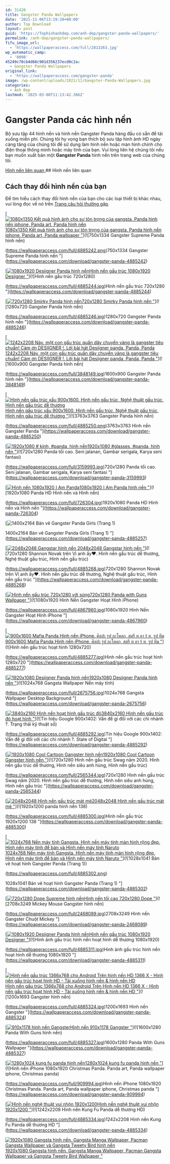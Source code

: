```yaml
---
id: 31420
title: Gangster Panda Wallpapers
date: '2021-11-06T13:19:20+00:00'
author: Top Download
layout: post
guid: 'https://Tophinhanhdep.com/anh-dep/gangster-panda-wallpapers/'
permalink: /anh-dep/gangster-panda-wallpapers/
fifu_image_url:
  - 'https://wallpaperaccess.com/full/2813263.jpg'
wp_automatic_camp:
  - '8098'
45249c70cb4d68c901d356237ecd0c2a:
  - Gangster Panda Wallpapers
original_link:
  - 'https://wallpaperaccess.com/gangster-panda'
image: /wp-content/uploads/2021/11/Gangster-Panda-Wallpapers.jpg
categories:
  - Ảnh Đẹp
lastmod: '2025-03-08T11:13:42.366Z'
---
```

# Gangster Panda các hình nền

Bộ sưu tập 44 hình nền và hình nền Gangster Panda hàng đầu có sẵn để tải xuống miễn phí. Chúng tôi hy vọng bạn thích bộ sưu tập hình ảnh HD ngày càng tăng của chúng tôi để sử dụng làm hình nền hoặc màn hình chính cho điện thoại thông minh hoặc máy tính của bạn. Vui lòng liên hệ chúng tôi nếu bạn muốn xuất bản một **Gangster Panda** hình nền trên trang web của chúng tôi.

[Hình nền liên quan ](#related) ## Hình nền liên quan

## Cách thay đổi hình nền của bạn

Để tìm hiểu cách thay đổi hình nền của bạn cho các loại thiết bị khác nhau, vui lòng đọc về nó trên [Trang câu hỏi thường gặp](https://tophinhanhdep.com/faq/).

  
[[![1080x1350 Kết quả hình ảnh cho sự tôn trọng của gangsta.  Panda hình nền iphone, Panda art, Panda hình nền](https://wallpaperaccess.com/full/2813263.jpg)1080x1350 Kết quả hình ảnh cho sự tôn trọng của gangsta. Panda hình nền iphone, Panda art, Panda wallpaper "](https://wallpaperaccess.com/download/gangster-panda-2813263)](![750x1334 Gangster Supreme Panda hình nền)

(https://wallpaperaccess.com/full/4885242.png)750x1334 Gangster Supreme Panda hình nền "](https://wallpaperaccess.com/download/gangster-panda-4885242)

[[![1080x1920 Desiigner Panda hình nền](https://wallpaperaccess.com/full/4885243.jpg)Hình nền gấu trúc 1080x1920 Desiigner "](https://wallpaperaccess.com/download/gangster-panda-4885243)](![Hình nền gấu trúc 720x1280)

(https://wallpaperaccess.com/full/4885244.jpg)Hình nền gấu trúc 720x1280 "](https://wallpaperaccess.com/download/gangster-panda-4885244)

[[![720x1280 Smirky Panda hình nền](https://wallpaperaccess.com/full/4885245.jpg)720x1280 Smirky Panda hình nền "](https://wallpaperaccess.com/download/gangster-panda-4885245)](![1280x720 Gangster Panda hình nền)

(https://wallpaperaccess.com/full/4885246.jpg)1280x720 Gangster Panda hình nền "](https://wallpaperaccess.com/download/gangster-panda-4885246)

[[![1242x2208 Này, một con gấu trúc quấn dây chuyền vàng là gangster tiêu chuẩn!  Cảm ơn DESIIGNER !.  Lời bài hát Desiigner panda, Panda, Panda](https://wallpaperaccess.com/full/3223209.jpg)1242x2208 Này, một con gấu trúc quấn dây chuyền vàng là gangster tiêu chuẩn! Cảm ơn DESIIGNER !. Lời bài hát Desiigner panda, Panda, Panda "](https://wallpaperaccess.com/download/gangster-panda-3223209)](![1600x900 Gangster Panda hình nền)

(https://wallpaperaccess.com/full/3848149.jpg)1600x900 Gangster Panda hình nền "](https://wallpaperaccess.com/download/gangster-panda-3848149)

[[![Hình nền gấu trúc xấu 900x1600.  Hình nền gấu trúc, Nghệ thuật gấu trúc, Hình nền gấu trúc dễ thương](https://wallpaperaccess.com/full/4643753.jpg)Hình nền gấu trúc xấu 900x1600. Hình nền gấu trúc, Nghệ thuật gấu trúc, Hình nền gấu trúc dễ thương "](https://wallpaperaccess.com/download/gangster-panda-4643753)](![3763x3763 Gangster Panda hình nền)

(https://wallpaperaccess.com/full/4885250.png)3763x3763 Hình nền Gangster Panda "](https://wallpaperaccess.com/download/gangster-panda-4885250)

[[![1920x1080 # kính, #panda, hình nền](https://wallpaperaccess.com/full/2565356.png)1920x1080 #glasses, #panda, hình nền "](https://wallpaperaccess.com/download/gangster-panda-2565356)](![720x1280 Panda tối cao.  Seni jalanan, Gambar serigala, Karya seni fantasi)

(https://wallpaperaccess.com/full/3159993.jpg)720x1280 Panda tối cao. Seni jalanan, Gambar serigala, Karya seni fantasi "](https://wallpaperaccess.com/download/gangster-panda-3159993)

[[![Hình nền 1080x1920 I Am Panda](https://wallpaperaccess.com/full/4885254.jpg)1080x1920 I Am Panda hình nền "](https://wallpaperaccess.com/download/gangster-panda-4885254)](![1920x1080 Panda HD Hình nền và Hình nền)

(https://wallpaperaccess.com/full/726304.jpg)1920x1080 Panda HD Hình nền và Hình nền "](https://wallpaperaccess.com/download/gangster-panda-726304)

[![1400x2164 Bản vẽ Gangster Panda Girls (Trang 1)](https://wallpaperaccess.com/full/4885257.jpg)

1400x2164 Bản vẽ Gangster Panda Girls (Trang 1) "](https://wallpaperaccess.com/download/gangster-panda-4885257)

[[![2048x2048 Gangstar hình nền](https://wallpaperaccess.com/full/4885266.jpg) 2048x2048 Gangstar hình nền "](https://wallpaperaccess.com/download/gangster-panda-4885266)](![720x1280 Shannon Novak trên Vì anh ấy❤️.  Hình nền gấu trúc dễ thương, Nghệ thuật gấu trúc, Hình nền gấu trúc)

(https://wallpaperaccess.com/full/4885268.jpg)720x1280 Shannon Novak trên Vì anh ấy❤️. Hình nền gấu trúc dễ thương, Nghệ thuật gấu trúc, Hình nền gấu trúc "](https://wallpaperaccess.com/download/gangster-panda-4885268)

[[![Hình nền gấu trúc 720x1280 với súng](https://wallpaperaccess.com/full/4885275.jpg)720x1280 Panda with Guns Wallpaper "](https://wallpaperaccess.com/download/gangster-panda-4885275)](![1080x1920 Hình Nền Gangster Hoạt Hình iPhone)

(https://wallpaperaccess.com/full/4867960.jpg)1080x1920 Hình Nền Gangster Hoạt Hình iPhone "](https://wallpaperaccess.com/download/gangster-panda-4867960)

[[![900x1600 Mafia Panda Hình nền iPhone.  ศิลปะ รูป กะโหลก, สตรี ท อา ร์ ท, รูป ทีม](https://wallpaperaccess.com/full/3446362.jpg)900x1600 Mafia Panda Hình nền iPhone. ศิลปะ รูป กะโหลก, สตรี ท อา ร์ ท, รูป ทีม "](https://wallpaperaccess.com/download/gangster-panda-3446362)](![Hình nền gấu trúc hoạt hình 1280x720)

(https://wallpaperaccess.com/full/4885277.jpg)Hình nền gấu trúc hoạt hình 1280x720 "](https://wallpaperaccess.com/download/gangster-panda-4885277)

[[![1920x1080 Desiigner Panda hình nền](https://wallpaperaccess.com/full/3223208.jpg)1920x1080 Desiigner Panda hình nền "](https://wallpaperaccess.com/download/gangster-panda-3223208)](![1024x768 Gangsta Wallpaper Nền máy tính)

(https://wallpaperaccess.com/full/2675756.jpg)1024x768 Gangsta Wallpaper Desktop Background "](https://wallpaperaccess.com/download/gangster-panda-2675756)

[[![3840x2160 Hình nền hoạt hình gấu trúc đỏ](https://wallpaperaccess.com/full/4885282.jpg)3840x2160 Hình nền gấu trúc đỏ hoạt hình "](https://wallpaperaccess.com/download/gangster-panda-4885282)](![Tín hiệu Google 900x1402: Vấn đề gì đối với các chi nhánh ?.  Trạng thái kỹ thuật số)

(https://wallpaperaccess.com/full/4885292.jpg)Tín hiệu Google 900x1402: Vấn đề gì đối với các chi nhánh ?. State of Digital "](https://wallpaperaccess.com/download/gangster-panda-4885292)

[[![1920x1080 Cool Cartoon Gangster hình nền](https://wallpaperaccess.com/full/359036.jpg)1920x1080 Cool Cartoon Gangster hình nền "](https://wallpaperaccess.com/download/gangster-panda-359036)](![720x1280 Hình nền gấu trúc Swag năm 2020. Hình nền gấu trúc dễ thương, Hình nền siêu anh hùng, Hình nền gấu trúc)

(https://wallpaperaccess.com/full/2565344.jpg)720x1280 Hình nền gấu trúc Swag năm 2020. Hình nền gấu trúc dễ thương, Hình nền siêu anh hùng, Hình nền gấu trúc "](https://wallpaperaccess.com/download/gangster-panda-2565344)

[[![2048x2048 Hình nền gấu trúc mát mẻ](https://wallpaperaccess.com/full/4423319.jpg)2048x2048 Hình nền gấu trúc mát mẻ "](https://wallpaperaccess.com/download/gangster-panda-4423319)](![1920x1200 panda hình nền 138)

(https://wallpaperaccess.com/full/4885300.jpg)Hình nền gấu trúc 1920x1200 138 "](https://wallpaperaccess.com/download/gangster-panda-4885300)

[[![1024x768 Nền máy tính Gangsta.  Hình nền máy tính màn hình rộng đẹp, Hình nền máy tính để bàn và Hình nền máy tính Naruto](https://wallpaperaccess.com/full/2564829.jpg)1024x768 Nền máy tính Gangsta. Hình nền máy tính màn hình rộng đẹp, Hình nền máy tính để bàn và Hình nền máy tính Naruto "](https://wallpaperaccess.com/download/gangster-panda-2564829)](![1028x1041 Bản vẽ hoạt hình Gangster Panda (Trang 1))

(https://wallpaperaccess.com/full/4885302.png)

1028x1041 Bản vẽ hoạt hình Gangster Panda (Trang 1) "](https://wallpaperaccess.com/download/gangster-panda-4885302)

[[![720x1280 Dope Supreme hình nền](https://wallpaperaccess.com/full/4885308.jpg)Hình nền tối cao 720x1280 Dope "](https://wallpaperaccess.com/download/gangster-panda-4885308)](![2708x3249 Mickey Mouse Gangster hình nền)

(https://wallpaperaccess.com/full/2468089.jpg)2708x3249 Hình nền Gangster Chuột Mickey "](https://wallpaperaccess.com/download/gangster-panda-2468089)

[[![1080x1920 Desiigner Panda hình nền](https://wallpaperaccess.com/full/4885310.jpg)Hình nền gấu trúc 1080x1920 Desiigner "](https://wallpaperaccess.com/download/gangster-panda-4885310)](![Hình ảnh gấu trúc hình nền hoạt hình dễ thương 1080x1920)

(https://wallpaperaccess.com/full/4885311.jpg)Hình ảnh gấu trúc hình nền hoạt hình dễ thương 1080x1920 "](https://wallpaperaccess.com/download/gangster-panda-4885311)

[[![Hình nền gấu trúc 1366x768 cho Android Trên hình nền HD 1366 X - Hình nền gấu trúc hoạt hình HD - Tải xuống hình nền & hình nền HD](https://wallpaperaccess.com/full/2546313.png)Hình nền gấu trúc 1366x768 cho Android Trên Hình nền HD 1366 X - Hình nền gấu trúc hoạt hình HD - Tải xuống hình nền &amp; hình nền HD "](https://wallpaperaccess.com/download/gangster-panda-2546313)](![1200x1693 Gangster hình nền)

(https://wallpaperaccess.com/full/4885324.jpg)1200x1693 Hình nền Gangster "](https://wallpaperaccess.com/download/gangster-panda-4885324)

[[![910x1178 hình nền Gangster](https://wallpaperaccess.com/full/172983.jpg)Hình nền 910x1178 Gangster "](https://wallpaperaccess.com/download/gangster-panda-172983)](![1600x1280 Panda With Guns hình nền)

(https://wallpaperaccess.com/full/4885327.jpg)1600x1280 Panda With Guns Wallpaper "](https://wallpaperaccess.com/download/gangster-panda-4885327)

[[![1280x1024 kung fu panda hình nền](https://wallpaperaccess.com/full/4885328.jpg)1280x1024 kung fu panda hình nền "](https://wallpaperaccess.com/download/gangster-panda-4885328)](![Hình nền iPhone 1080x1920 Christmas Panda.  Panda art, Panda wallpaper iphone, Christmas panda)

(https://wallpaperaccess.com/full/909994.jpg)Hình nền iPhone 1080x1920 Christmas Panda. Panda art, Panda wallpaper iphone, Christmas panda "](https://wallpaperaccess.com/download/gangster-panda-909994)

[[![Hình nền nghệ thuật vui nhộn 1920x1200](https://wallpaperaccess.com/full/4839129.jpg)Hình nền nghệ thuật vui nhộn 1920x1200 "](https://wallpaperaccess.com/download/gangster-panda-4839129)](![1242x2208 Hình nền Kung Fu Panda dễ thương HD)

(https://wallpaperaccess.com/full/4885334.jpg)1242x2208 Hình nền Kung Fu Panda dễ thương HD "](https://wallpaperaccess.com/download/gangster-panda-4885334)

[![1920x1080 Gangsta hình nền.  Gangsta Manga Wallpaper, Pacman Gangsta Wallpaper và Gangsta Tweety Bird hình nền](https://wallpaperaccess.com/full/2675798.jpg)1920x1080 Gangsta hình nền. Gangsta Manga Wallpaper, Pacman Gangsta Wallpaper và Gangsta Tweety Bird Wallpaper "](https://wallpaperaccess.com/download/gangster-panda-2675798)
